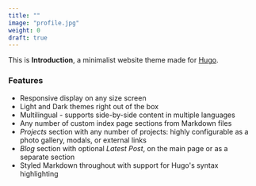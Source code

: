 ```yaml
---
title: ""
image: "profile.jpg"
weight: 0
draft: true
---
```


This is **Introduction**, a minimalist website theme made for [Hugo](https://gohugo.io).

### Features

- Responsive display on any size screen
- Light and Dark themes right out of the box
- Multilingual - supports side-by-side content in multiple languages
- Any number of custom index page sections from Markdown files
- _Projects_ section with any number of projects: highly configurable as a photo gallery, modals, or external links
- _Blog_ section with optional _Latest Post_, on the main page or as a separate section
- Styled Markdown throughout with support for Hugo's syntax highlighting
